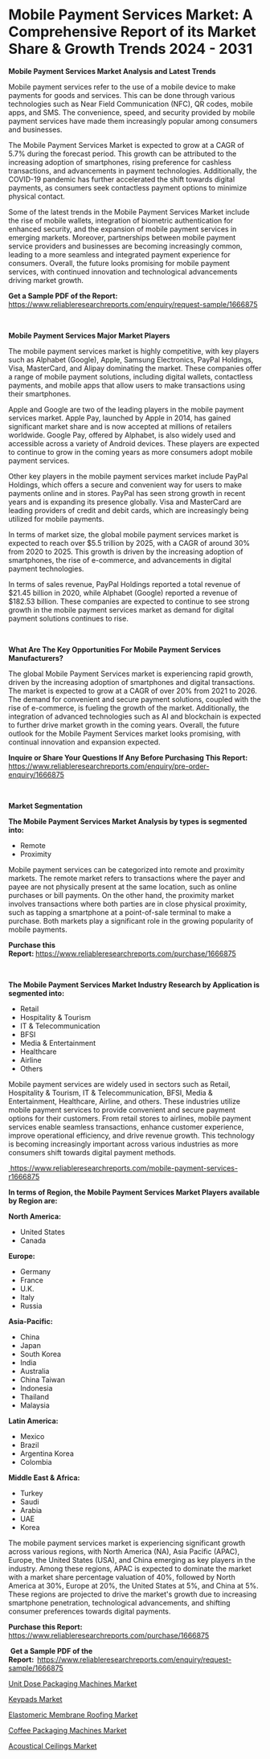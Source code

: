 <p><h1>Mobile Payment Services Market: A Comprehensive Report of its Market Share & Growth Trends 2024 - 2031</h1></p><p><strong>Mobile Payment Services Market Analysis and Latest Trends</strong></p>
<p><p>Mobile payment services refer to the use of a mobile device to make payments for goods and services. This can be done through various technologies such as Near Field Communication (NFC), QR codes, mobile apps, and SMS. The convenience, speed, and security provided by mobile payment services have made them increasingly popular among consumers and businesses.</p><p>The Mobile Payment Services Market is expected to grow at a CAGR of 5.7% during the forecast period. This growth can be attributed to the increasing adoption of smartphones, rising preference for cashless transactions, and advancements in payment technologies. Additionally, the COVID-19 pandemic has further accelerated the shift towards digital payments, as consumers seek contactless payment options to minimize physical contact.</p><p>Some of the latest trends in the Mobile Payment Services Market include the rise of mobile wallets, integration of biometric authentication for enhanced security, and the expansion of mobile payment services in emerging markets. Moreover, partnerships between mobile payment service providers and businesses are becoming increasingly common, leading to a more seamless and integrated payment experience for consumers. Overall, the future looks promising for mobile payment services, with continued innovation and technological advancements driving market growth.</p></p>
<p><strong>Get a Sample PDF of the Report:&nbsp;</strong> <a href="https://www.reliableresearchreports.com/enquiry/request-sample/1666875">https://www.reliableresearchreports.com/enquiry/request-sample/1666875</a></p>
<p>&nbsp;</p>
<p><strong>Mobile Payment Services Major Market Players</strong></p>
<p><p>The mobile payment services market is highly competitive, with key players such as Alphabet (Google), Apple, Samsung Electronics, PayPal Holdings, Visa, MasterCard, and Alipay dominating the market. These companies offer a range of mobile payment solutions, including digital wallets, contactless payments, and mobile apps that allow users to make transactions using their smartphones.</p><p>Apple and Google are two of the leading players in the mobile payment services market. Apple Pay, launched by Apple in 2014, has gained significant market share and is now accepted at millions of retailers worldwide. Google Pay, offered by Alphabet, is also widely used and accessible across a variety of Android devices. These players are expected to continue to grow in the coming years as more consumers adopt mobile payment services.</p><p>Other key players in the mobile payment services market include PayPal Holdings, which offers a secure and convenient way for users to make payments online and in stores. PayPal has seen strong growth in recent years and is expanding its presence globally. Visa and MasterCard are leading providers of credit and debit cards, which are increasingly being utilized for mobile payments.</p><p>In terms of market size, the global mobile payment services market is expected to reach over $5.5 trillion by 2025, with a CAGR of around 30% from 2020 to 2025. This growth is driven by the increasing adoption of smartphones, the rise of e-commerce, and advancements in digital payment technologies.</p><p>In terms of sales revenue, PayPal Holdings reported a total revenue of $21.45 billion in 2020, while Alphabet (Google) reported a revenue of $182.53 billion. These companies are expected to continue to see strong growth in the mobile payment services market as demand for digital payment solutions continues to rise.</p></p>
<p>&nbsp;</p>
<p><strong>What Are The Key Opportunities For Mobile Payment Services Manufacturers?</strong></p>
<p><p>The global Mobile Payment Services market is experiencing rapid growth, driven by the increasing adoption of smartphones and digital transactions. The market is expected to grow at a CAGR of over 20% from 2021 to 2026. The demand for convenient and secure payment solutions, coupled with the rise of e-commerce, is fueling the growth of the market. Additionally, the integration of advanced technologies such as AI and blockchain is expected to further drive market growth in the coming years. Overall, the future outlook for the Mobile Payment Services market looks promising, with continual innovation and expansion expected.</p></p>
<p><strong>Inquire or Share Your Questions If Any Before Purchasing This Report:</strong> <a href="https://www.reliableresearchreports.com/enquiry/pre-order-enquiry/1666875">https://www.reliableresearchreports.com/enquiry/pre-order-enquiry/1666875</a></p>
<p>&nbsp;</p>
<p><strong>Market Segmentation</strong></p>
<p><strong>The Mobile Payment Services Market Analysis by types is segmented into:</strong></p>
<p><ul><li>Remote</li><li>Proximity</li></ul></p>
<p><p>Mobile payment services can be categorized into remote and proximity markets. The remote market refers to transactions where the payer and payee are not physically present at the same location, such as online purchases or bill payments. On the other hand, the proximity market involves transactions where both parties are in close physical proximity, such as tapping a smartphone at a point-of-sale terminal to make a purchase. Both markets play a significant role in the growing popularity of mobile payments.</p></p>
<p><strong>Purchase this Report:&nbsp;</strong><a href="https://www.reliableresearchreports.com/purchase/1666875">https://www.reliableresearchreports.com/purchase/1666875</a></p>
<p>&nbsp;</p>
<p><strong>The Mobile Payment Services Market Industry Research by Application is segmented into:</strong></p>
<p><ul><li>Retail</li><li>Hospitality & Tourism</li><li>IT & Telecommunication</li><li>BFSI</li><li>Media & Entertainment</li><li>Healthcare</li><li>Airline</li><li>Others</li></ul></p>
<p><p>Mobile payment services are widely used in sectors such as Retail, Hospitality & Tourism, IT & Telecommunication, BFSI, Media & Entertainment, Healthcare, Airline, and others. These industries utilize mobile payment services to provide convenient and secure payment options for their customers. From retail stores to airlines, mobile payment services enable seamless transactions, enhance customer experience, improve operational efficiency, and drive revenue growth. This technology is becoming increasingly important across various industries as more consumers shift towards digital payment methods.</p></p>
<p><a href="https://www.reliableresearchreports.com/mobile-payment-services-r1666875">&nbsp;https://www.reliableresearchreports.com/mobile-payment-services-r1666875</a></p>
<p><strong>In terms of Region, the Mobile Payment Services Market Players available by Region are:</strong></p>
<p>
    <p> <strong> North America: </strong>
        <ul>
            <li>United States</li>
            <li>Canada</li>
        </ul>
        </p> 
    <p> <strong> Europe: </strong>
        <ul>
            <li>Germany</li>
            <li>France</li>
            <li>U.K.</li>
            <li>Italy</li>
            <li>Russia</li>
        </ul>
        </p> 
    <p> <strong> Asia-Pacific: </strong>
        <ul>
            <li>China</li>
            <li>Japan</li>
            <li>South Korea</li>
            <li>India</li>
            <li>Australia</li>
            <li>China Taiwan</li>
            <li>Indonesia</li>
            <li>Thailand</li>
            <li>Malaysia</li>
        </ul>
        </p> 
    <p> <strong> Latin America: </strong>
        <ul>
            <li>Mexico</li>
            <li>Brazil</li>
            <li>Argentina Korea</li>
            <li>Colombia</li>
        </ul>
        </p> 
    <p> <strong> Middle East & Africa: </strong>
        <ul>
            <li>Turkey</li>
            <li>Saudi</li>
            <li>Arabia</li>
            <li>UAE</li>
            <li>Korea</li>
        </ul>
    </p>
    </p>
<p><p>The mobile payment services market is experiencing significant growth across various regions, with North America (NA), Asia Pacific (APAC), Europe, the United States (USA), and China emerging as key players in the industry. Among these regions, APAC is expected to dominate the market with a market share percentage valuation of 40%, followed by North America at 30%, Europe at 20%, the United States at 5%, and China at 5%. These regions are projected to drive the market's growth due to increasing smartphone penetration, technological advancements, and shifting consumer preferences towards digital payments.</p></p>
<p><strong>Purchase this Report: </strong><a href="https://www.reliableresearchreports.com/purchase/1666875">https://www.reliableresearchreports.com/purchase/1666875</a></p>
<p>&nbsp;<strong>Get a Sample PDF of the Report:&nbsp;&nbsp;</strong><a href="https://www.reliableresearchreports.com/enquiry/request-sample/1666875">https://www.reliableresearchreports.com/enquiry/request-sample/1666875</a></p>
<p><strong></strong></p>
<p><p><a href="https://github.com/hzxpgedq27/Market-Research-Report-List-1/blob/main/unit-dose-packaging-machines-market.md">Unit Dose Packaging Machines Market</a></p><p><a href="https://github.com/gcimaudf65/Market-Research-Report-List-2/blob/main/keypads-market.md">Keypads Market</a></p><p><a href="https://github.com/sardarp081/Market-Research-Report-List-2/blob/main/elastomeric-membrane-roofing-market.md">Elastomeric Membrane Roofing Market</a></p><p><a href="https://github.com/waylose1223/Market-Research-Report-List-2/blob/main/coffee-packaging-machines-market.md">Coffee Packaging Machines Market</a></p><p><a href="https://github.com/dmmanir420/Market-Research-Report-List-2/blob/main/acoustical-ceilings-market.md">Acoustical Ceilings Market</a></p></p>